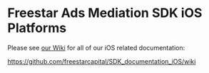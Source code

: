 # Freestar Ads Mediation SDK iOS Platforms

Please see <a href="https://github.com/freestarcapital/SDK_documentation_iOS/wiki">our Wiki</a> for all of our iOS related documentation:

https://github.com/freestarcapital/SDK_documentation_iOS/wiki



